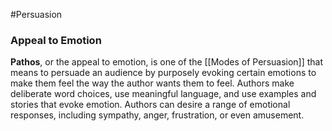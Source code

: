 #Persuasion 

### Appeal to Emotion

**Pathos**, or the appeal to emotion, is one of the [[Modes of Persuasion]] that means to persuade an audience by purposely evoking certain emotions to make them feel the way the author wants them to feel. Authors make deliberate word choices, use meaningful language, and use examples and stories that evoke emotion. Authors can desire a range of emotional responses, including sympathy, anger, frustration, or even amusement.

